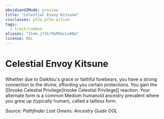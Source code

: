 ```yaml
---
obsidianUIMode: preview
title: "Celestial Envoy Kitsune"
cssclasses: pf2e,pf2e-action
tags:
  - trait/common
aliases: "Item.jf3CrPpPOacLx6Da"
license: OGL
---
```

# Celestial Envoy Kitsune

### 






Whether due to Daikitsu's grace or faithful forebears, you have a strong connection to the divine, affording you certain protections. You gain the [[Invoke Celestial Privilege|Invoke Celestial Privilege]] reaction. Your alternate form is a common Medium humanoid ancestry prevalent where you grew up (typically human), called a tailless form.

*Source: Pathfinder Lost Omens: Ancestry Guide*
*OGL*